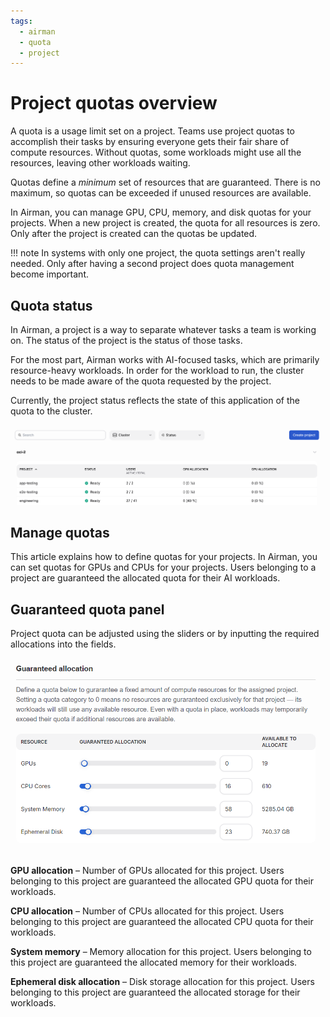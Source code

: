 ```yaml
---
tags:
  - airman
  - quota
  - project
---
```


# Project quotas overview

A quota is a usage limit set on a project. Teams use project quotas to accomplish their tasks by ensuring everyone gets their fair share of compute resources. Without quotas, some workloads might use all the resources, leaving other workloads waiting.

Quotas define a _minimum_ set of resources that are guaranteed. There is no maximum, so quotas can be exceeded if unused resources are available.

In Airman, you can manage GPU, CPU, memory, and disk quotas for your projects. When a new project is created, the quota for all resources is zero. Only after the project is created can the quotas be updated.

!!! note
    In systems with only one project, the quota settings aren't really needed. Only after having a second project does quota management become important.

## Quota status

In Airman, a project is a way to separate whatever tasks a team is working on. The status of the project is the status of those tasks.

For the most part, Airman works with AI-focused tasks, which are primarily resource-heavy workloads. In order for the workload to run, the cluster needs to be made aware of the quota requested by the project.

Currently, the project status reflects the state of this application of the quota to the cluster.

![The projects list page displays current status.](../../img/projects/proj-list.png)

## Manage quotas

This article explains how to define quotas for your projects. In Airman, you can set quotas for GPUs and CPUs for your projects. Users belonging to a project are guaranteed the allocated quota for their AI workloads.

## Guaranteed quota panel

Project quota can be adjusted using the sliders or by inputting the required allocations into the fields.

![A diagram of the quotas page.](../../img/projects/proj-quota-panel.png)

**GPU allocation** – Number of GPUs allocated for this project. Users belonging to this project are guaranteed the allocated GPU quota for their workloads.

**CPU allocation** – Number of CPUs allocated for this project. Users belonging to this project are guaranteed the allocated CPU quota for their workloads.

**System memory** – Memory allocation for this project. Users belonging to this project are guaranteed the allocated memory for their workloads.

**Ephemeral disk allocation** – Disk storage allocation for this project. Users belonging to this project are guaranteed the allocated storage for their workloads.
